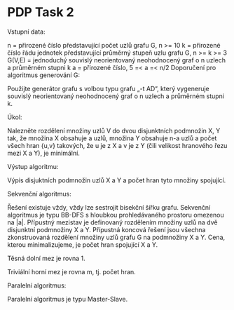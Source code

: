 # PDP Task 2
Vstupní data:

n = přirozené číslo představující počet uzlů grafu G, n >= 10
k = přirozené číslo řádu jednotek představující průměrný stupeň uzlu grafu G, n >= k >= 3
G(V,E) = jednoduchý souvislý neorientovaný neohodnocený graf o n uzlech a průměrném stupni k
a = přirozené číslo, 5 =< a =< n/2
Doporučení pro algoritmus generování G:

Použijte generátor grafu s volbou typu grafu „-t AD“, který vygeneruje souvislý neorientovaný neohodnocený graf o n uzlech a průměrném stupni k.

Úkol:

Nalezněte rozdělení množiny uzlů V do dvou disjunktních podmnožin X, Y tak, že množina X obsahuje a uzlů, množina Y obsahuje n-a uzlů a počet všech hran {u,v} takových, že u je z X a v je z Y (čili velikost hranového řezu mezi X a Y), je minimální.

Výstup algoritmu:

Výpis disjuktních podmnožin uzlů X a Y a počet hran tyto množiny spojující.

Sekvenční algoritmus:

Řešení existuje vždy, vždy lze sestrojit bisekční šířku grafu. Sekvenční algoritmus je typu BB-DFS s hloubkou prohledávaného prostoru omezenou na |a|. Přípustný mezistav je definovaný rozdělením množiny uzlů na dvě disjunktní podmnožiny X a Y. Přípustná koncová řešení jsou všechna zkonstruovaná rozdělení množiny uzlů grafu G na podmnožiny X a Y. Cena, kterou minimalizujeme, je počet hran spojující X a Y.

Těsná dolní mez je rovna 1.

Triviální horní mez je rovna m, tj. počet hran.

Paralelní algoritmus:

Paralelní algoritmus je typu Master-Slave.
